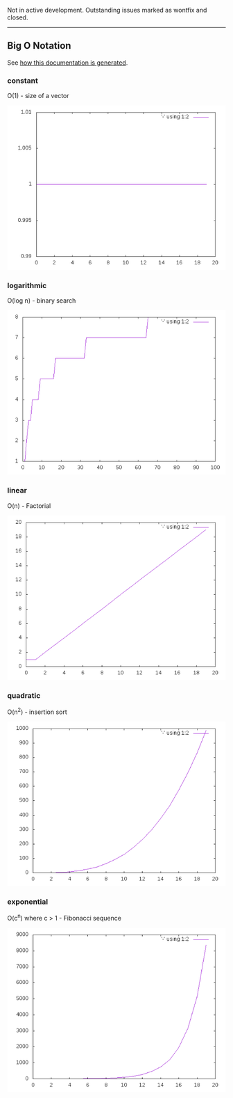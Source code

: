 Not in active development. Outstanding issues marked as wontfix and closed.

----

## Big O Notation
See [how this documentation is generated](install.md).
### constant
O(1) - size of a vector

![](constant.png)
### logarithmic
O(log n) - binary search

![](logarithmic.png)
### linear
O(n) - Factorial

![](linear.png)
### quadratic
O(n<sup>2</sup>) - insertion sort

![](quadratic.png)
### exponential
O(c<sup>n</sup>) where c > 1 - Fibonacci sequence

![](exponential.png)
